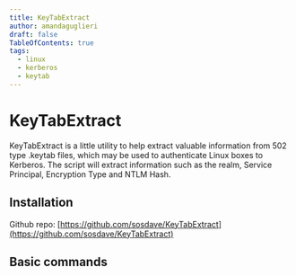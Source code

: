 ```yaml
---
title: KeyTabExtract
author: amandaguglieri
draft: false
TableOfContents: true
tags:
  - linux
  - kerberos
  - keytab
---
```

# KeyTabExtract
KeyTabExtract is a little utility to help extract valuable information from 502 type .keytab files, which may be used to authenticate Linux boxes to Kerberos. The script will extract information such as the realm, Service Principal, Encryption Type and NTLM Hash.

## Installation

Github repo: [https://github.com/sosdave/KeyTabExtract](https://github.com/sosdave/KeyTabExtract)


## Basic commands

